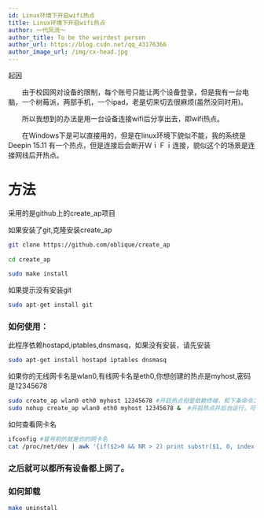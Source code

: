 ```yaml
---
id: Linux环境下开启wifi热点
title: Linux环境下开启wifi热点
author: 一代风流～
author_title: To be the weirdest person
author_url: https://blog.csdn.net/qq_43176366
author_image_url: /img/cx-head.jpg
---
```


起因

　　由于校园网对设备的限制，每个账号只能让两个设备登录，但是我有一台电脑，一个树莓派，两部手机，一个ipad，老是切来切去很麻烦(虽然没同时用)。

　　所以我想到的办法是用一台设备连接wifi后分享出去，即wifi热点。

　　在Windows下是可以直接用的，但是在linux环境下貌似不能，我的系统是Deepin 15.11 有一个热点，但是连接后会断开ＷｉＦｉ连接，貌似这个的场景是连接网线后开热点。
<!--truncate-->

# 方法

采用的是github上的create_ap项目

如果安装了git,克隆安装create_ap

```bash
git clone https://github.com/oblique/create_ap 
 
cd create_ap 
 
sudo make install
```

如果提示没有安装git

```bash
sudo apt-get install git
```

### 如何使用：

此程序依赖hostapd,iptables,dnsmasq，如果没有安装，请先安装

```bash
sudo apt-get install hostapd iptables dnsmasq
```

如果你的无线网卡名是wlan0,有线网卡名是eth0,你想创建的热点是myhost,密码是12345678

```bash
sudo create_ap wlan0 eth0 myhost 12345678 #开启热点但是依赖终端，和下条命令二选其一
sudo nohup create_ap wlan0 eth0 myhost 12345678 &  #开启热点并后台运行，可以关闭终端

```

如何查看网卡名

```bash
ifconfig #冒号前的就是你的网卡名
cat /proc/net/dev | awk '{if($2>0 && NR > 2) print substr($1, 0, index($1, ":") - 1)}' #这条命令会列出你的所有网卡名
```

### 之后就可以都所有设备都上网了。

### 如何卸载
```bash
make uninstall
```

